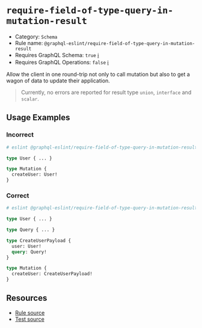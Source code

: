 # `require-field-of-type-query-in-mutation-result`

- Category: `Schema`
- Rule name: `@graphql-eslint/require-field-of-type-query-in-mutation-result`
- Requires GraphQL Schema: `true` [ℹ️](../../README.md#extended-linting-rules-with-graphql-schema)
- Requires GraphQL Operations: `false`
  [ℹ️](../../README.md#extended-linting-rules-with-siblings-operations)

Allow the client in one round-trip not only to call mutation but also to get a wagon of data to
update their application.

> Currently, no errors are reported for result type `union`, `interface` and `scalar`.

## Usage Examples

### Incorrect

```graphql
# eslint @graphql-eslint/require-field-of-type-query-in-mutation-result: 'error'

type User { ... }

type Mutation {
  createUser: User!
}
```

### Correct

```graphql
# eslint @graphql-eslint/require-field-of-type-query-in-mutation-result: 'error'

type User { ... }

type Query { ... }

type CreateUserPayload {
  user: User!
  query: Query!
}

type Mutation {
  createUser: CreateUserPayload!
}
```

## Resources

- [Rule source](https://github.com/B2o5T/graphql-eslint/tree/master/packages/plugin/src/rules/require-field-of-type-query-in-mutation-result.ts)
- [Test source](https://github.com/B2o5T/graphql-eslint/tree/master/packages/plugin/tests/require-field-of-type-query-in-mutation-result.spec.ts)
